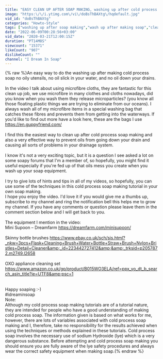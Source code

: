 ```yaml
---
title: "EASY CLEAN UP AFTER SOAP MAKING, washing up after cold process soap making ~ soap making tutorial"
image: "https:\/\/i.ytimg.com\/vi\/doBsThBAXtg\/hqdefault.jpg"
vid_id: "doBsThBAXtg"
categories: "Howto-Style"
tags: ["washing up after soap making","wash up after making soap","clean up after soap making"]
date: "2022-06-09T00:28:56+03:00"
vid_date: "2020-03-21T12:00:15Z"
duration: "PT14M8S"
viewcount: "15371"
likeCount: "907"
dislikeCount: ""
channel: "I Dream In Soap"
---
```

{% raw %}An easy way to do the washing up after making cold process soap no oily utensils, no oil slick in your water, and no oil down your drains. <br /><br />In the video I talk about using microfibre cloths, they are fantastic for this clean up job, we use microfibre in many clothes and cloths nowadays, did you know when you wash them they release microparticles? (you know all those floating plastic things we are trying to eliminate from our oceans). I always wash all of my microfibre items in a special washing bag that catches these fibres and prevents them from getting into the waterways. If you'd like to find out more have a look here, these are the bags I use <br /><a rel="nofollow" target="blank" href="https://en.guppyfriend.com/">https://en.guppyfriend.com/</a><br /><br />I find this the easiest way to clean up after cold process soap making and also a very effective way to prevent oils from going down your drain and causing all sorts of problems in your drainage system.<br /><br />I know it's not a very exciting topic, but it is a question I see asked a lot on some soapy forums that I'm a member of, so hopefully, you might find it useful especially if you're fed up of that oils mess you create when you wash up your soap equipment.<br /><br />I try to give lots of hints and tips in all of my videos, so hopefully, you can use some of the techniques in this cold process soap making tutorial in your own soap making. <br />I hope you enjoy the video. I'd love it if you would give me a thumbs up, subscribe to my channel and ring the notification bell this helps me to grow my channel. If you have any comments or question please leave them in the comment section below and I will get back to you.<br /><br />The equipment I mention in the video:<br />Mini Supoon – Dreamfarm <a rel="nofollow" target="blank" href="https://dreamfarm.com/minisupoon/">https://dreamfarm.com/minisupoon/</a><br /><br />Skinny bottle brushes <a rel="nofollow" target="blank" href="https://www.ebay.co.uk/sch/sis.html?_nkw=3pcs+Flask+Cleaning+Brush+Water+Bottle+Straw+Brush+Nylon+Bristles+Detail+Cleaner&amp;_id=223442727412&amp;&amp;_trksid=p2057872.m2749.l2658">https://www.ebay.co.uk/sch/sis.html?_nkw=3pcs+Flask+Cleaning+Brush+Water+Bottle+Straw+Brush+Nylon+Bristles+Detail+Cleaner&amp;_id=223442727412&amp;&amp;_trksid=p2057872.m2749.l2658</a><br /><br />OXO appliance cleaning set <a rel="nofollow" target="blank" href="https://www.amazon.co.uk/gp/product/B015WO3ELA/ref=ppx_yo_dt_b_search_asin_title?ie=UTF8&amp;psc=1">https://www.amazon.co.uk/gp/product/B015WO3ELA/ref=ppx_yo_dt_b_search_asin_title?ie=UTF8&amp;psc=1</a><br /><br /><br />Happy soaping :-)<br />#idreaminsoap <br />Note:<br />Although my cold process soap making tutorials are of a tutorial nature, they are intended for people who have a good understanding of making cold process soap. The information given is based on what works for me, however, there are lots of variables associated with cold process soap making and I, therefore, take no responsibility for the results achieved when using the techniques or methods explained in these tutorials. Cold process soap involves the necessary use of sodium Hydroxide (lye) which is a very dangerous substance. Before attempting and cold process soap making you should ensure you are fully aware of the lye safety procedures and always wear the correct safety equipment when making soap.{% endraw %}
